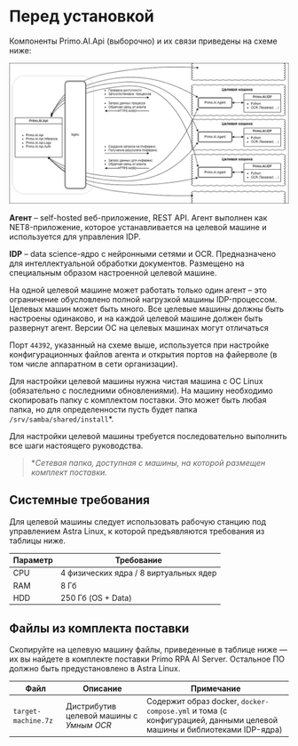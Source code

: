 # Перед установкой

Компоненты Primo.AI.Api (выборочно) и их связи приведены на схеме ниже:

![Компоненты Primo.AI.Api и целевые машины](<../../../../.gitbook/assets1/primo-ai/install/components-and-machines-scheme.png>)

**Агент** – self-hosted веб-приложение, REST API. Агент выполнен как NET8-приложение, которое устанавливается на целевой машине и используется для управления IDP.

**IDP** – data science-ядро с нейронными сетями и OCR. Предназначено для интеллектуальной обработки документов. Размещено на специальным образом настроенной целевой машине.

На одной целевой машине может работать только один агент – это ограничение обусловлено полной нагрузкой машины IDP-процессом. Целевых машин может быть много. Все целевые машины должны быть настроены одинаково, и на каждой целевой машине должен быть развернут агент. Версии ОС на целевых машинах могут отличаться

Порт `44392`, указанный на схеме выше, используется при настройке конфигурационных файлов агента и открытия портов на файерволе (в том числе аппаратном в сети организации). 

Для настройки целевой машины нужна чистая машина с ОС Linux (обязательно с последними обновлениями). На машину необходимо скопировать папку с комплектом поставки. Это может быть любая папка, но для определенности пусть будет папка `/srv/samba/shared/install`*.

Для настройки целевой машины требуется последовательно выполнить все шаги настоящего руководства.

> \**Сетевая папка, доступная с машины, на которой размещен комплект поставки.* 



## Системные требования
Для целевой машины следует использовать рабочую станцию под управлением Astra Linux, к которой предъявляются требования из таблицы ниже.

| Параметр        | Требование                             | 
| --------------- | -------------------------------------- | 
| CPU             | 4 физических ядра / 8 виртуальных ядер | 
| RAM             | 8 Гб	                               |  
| HDD             | 250 Гб (OS + Data)	                   |  


## Файлы из комплекта поставки

Скопируйте на целевую машину файлы, приведенные в таблице ниже — их вы найдете в комплекте поставки Primo RPA AI Server. Остальное ПО должно быть предустановлено в Astra Linux.

| Файл              | Описание                                 | Примечание                                                                                                         |
| ----------------- | ---------------------------------------- | ------------------------------------------------------------------------------------------------------------------ |
| `target-machine.7z` | Дистрибутив целевой машины с *Умным OCR* | Содержит образ docker, `docker-compose.yml` и тома (с конфигурацией, данными целевой машины и библиотеками IDP-ядра) |

